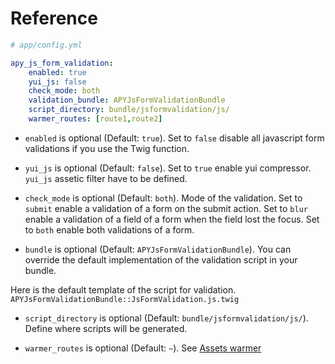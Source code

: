 Reference
=========

```yml
# app/config.yml

apy_js_form_validation:
    enabled: true
    yui_js: false
    check_mode: both
    validation_bundle: APYJsFormValidationBundle
    script_directory: bundle/jsformvalidation/js/
    warmer_routes: [route1,route2]
```

* `enabled` is optional (Default: `true`). Set to `false` disable all javascript form validations if you use the Twig function.

* `yui_js` is optional (Default: `false`). Set to `true` enable yui compressor. `yui_js` assetic filter have to be defined.

* `check_mode` is optional (Default: `both`). Mode of the validation.
Set to `submit` enable a validation of a form on the submit action.
Set to `blur` enable a validation of a field of a form when the field lost the focus.
Set to `both` enable both validations of a form.

* `bundle` is optional (Default: `APYJsFormValidationBundle`). 
You can override the default implementation of the validation script in your bundle.

Here is the default template of the script for validation. 
`APYJsFormValidationBundle::JsFormValidation.js.twig`

* `script_directory` is optional (Default: `bundle/jsformvalidation/js/`). Define where scripts will be generated.

* `warmer_routes` is optional (Default: `~`). See [Assets warmer](https://github.com/APY/APYJsFormValidationBundle/blob/master/Resources/doc/assets_warmer.md)

